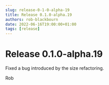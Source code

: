 ```yaml
---
slug: release-0-1-0-alpha-19
title: Release 0.1.0-alpha.19
authors: rob-blackbourn
date: 2022-06-16T19:00:00+01:00
tags: [release]
---
```


# Release 0.1.0-alpha.19

Fixed a bug introduced by the size refactoring.

Rob